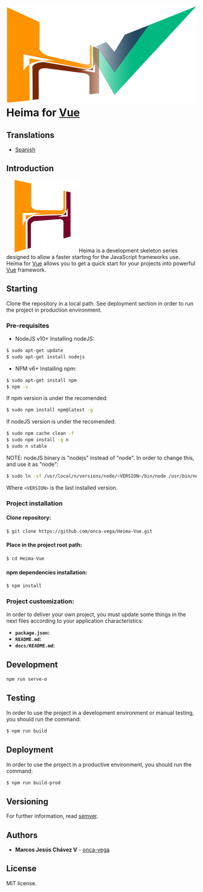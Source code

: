 ![alt text][Heima-Vue]Heima for [Vue]
============
## Translations
* [Spanish]

## Introduction
![alt text][Heima]Heima is a development skeleton series designed to allow a faster starting for the JavaScript frameworks use.
Heima for [Vue] allows you to get a quick start for your projects into powerful [Vue] framework.

## Starting
Clone the repository in a local path.
See deployment section in order to run the project in production environment.

### Pre-requisites
- NodeJS v10+
Installing nodeJS:
```bash
$ sudo apt-get update
$ sudo apt-get install nodejs
```

- NPM v6+
Installing npm:
```bash
$ sudo apt-get install npm
$ npm -v
```

If npm version is under the recomended:
```bash
$ sudo npm install npm@latest -g
```

If nodeJS version is under the recomended:
```bash
$ sudo npm cache clean -f
$ sudo npm install -g n
$ sudo n stable
```

NOTE: nodeJS binary is "nodejs" instead of "node". In order to change this, and use it as "node":
```bash
$ sudo ln -sf /usr/local/n/versions/node/<VERSION>/bin/node /usr/bin/nodejs
```
Where ```<VERSION>``` is the last installed version.

### Project installation
#### Clone repository:
```bash
$ git clone https://github.com/onca-vega/Heima-Vue.git
```

#### Place in the project root path:
```bash
$ cd Heima-Vue
```

#### npm dependencies installation:
```bash
$ npm install
```

### Project customization:
In order to deliver your own project, you must update some things in the next files according to your application characteristics:
* **```package.json```:**
* **```README.md```:**
* **```docs/README.md```:**

## Development
```bash
npm run serve-o
```

## Testing
In order to use the project in a development environment or manual testing, you should run the command:
```bash
$ npm run build
```

## Deployment
In order to use the project in a productive environment, you should run the command:
```bash
$ npm run build-prod
```

## Versioning
For further information, read [semver].

## Authors
* **Marcos Jesús Chávez V** - [onca-vega]

## License
MIT license.

[Spanish]: https://github.com/onca-vega/Heima-Vue/blob/master/docs/README.md
[semver]: https://semver.org/spec/v2.0.0.html
[Heima-Vue]: https://github.com/onca-vega/Heima-Vue/blob/master/app/image/icon/header.png
[Heima]: https://github.com/onca-vega/Heima-Vue/blob/master/app/image/icon/favicon.png
[Vue]: https://vuejs.org/
[onca-vega]: https://github.com/onca-vega
